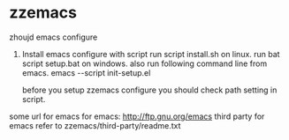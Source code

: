 zzemacs
=======

zhoujd emacs configure

1. Install emacs configure with script
   run script install.sh on linux.
   run bat script setup.bat on windows.
   also run following command line from emacs.
   emacs --script init-setup.el

   before you setup zzemacs configure you should
   check path setting in script.

   

some url for emacs
for emacs:
http://ftp.gnu.org/emacs
third party for emacs refer to
zzemacs/third-party/readme.txt


